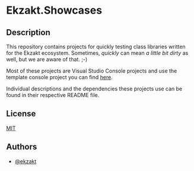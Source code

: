 # Ekzakt.Showcases


## Description
This repository contains projects for quickly testing class libraries written for the Ekzakt ecosystem.  Sometimes, *quickly* can mean *a little bit dirty* as well, but we are aware of that. ;-)

Most of these projects are Visual Studio Console projects and use the template console project you can find [here](https://github.com/Ekzakt/Ekzakt.Templates/tree/master/Ekzakt.Templates.Console). 

Individual descriptions and the dependencies these projects use can be found in their respective README file.


## License
[MIT](https://choosealicense.com/licenses/mit/)


## Authors
- [@ekzakt](https://www.github.com/ekzakt)
